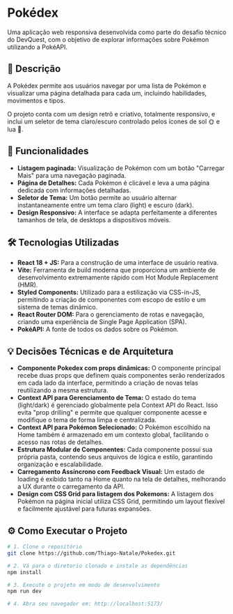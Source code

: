 # Pokédex

Uma aplicação web responsiva desenvolvida como parte do desafio técnico do DevQuest, com o objetivo de explorar informações sobre Pokémon utilizando a PokéAPI.

## 📖 Descrição

A Pokédex permite aos usuários navegar por uma lista de Pokémon e visualizar uma página detalhada para cada um, incluindo habilidades, movimentos e tipos.

O projeto conta com um design retrô e criativo, totalmente responsivo, e inclui um seletor de tema claro/escuro controlado pelos ícones de sol 🌞 e lua 🌙.

## 🚀 Funcionalidades

- **Listagem paginada:** Visualização de Pokémon com um botão "Carregar Mais" para uma navegação paginada.
- **Página de Detalhes:** Cada Pokémon é clicável e leva a uma página dedicada com informações detalhadas.
- **Seletor de Tema:** Um botão permite ao usuário alternar instantaneamente entre um tema claro (light) e escuro (dark).
- **Design Responsivo:** A interface se adapta perfeitamente a diferentes tamanhos de tela, de desktops a dispositivos móveis.

## 🛠️ Tecnologias Utilizadas

- **React 18 + JS:** Para a construção de uma interface de usuário reativa.
- **Vite:** Ferramenta de build moderna que proporciona um ambiente de desenvolvimento extremamente rápido com Hot Module Replacement (HMR).
- **Styled Components:** Utilizado para a estilização via CSS-in-JS, permitindo a criação de componentes com escopo de estilo e um sistema de temas dinâmico.
- **React Router DOM:** Para o gerenciamento de rotas e navegação, criando uma experiência de Single Page Application (SPA).
- **PokéAPI:** A fonte de todos os dados sobre os Pokémon.

## 💡 Decisões Técnicas e de Arquitetura

- **Componente Pokedex com props dinâmicas:** O componente principal recebe duas props que definem quais componentes serão renderizados em cada lado da interface, permitindo a criação de novas telas reutilizando a mesma estrutura.
- **Context API para Gerenciamento de Tema:** O estado do tema (light/dark) é gerenciado globalmente pela Context API do React. Isso evita "prop drilling" e permite que qualquer componente acesse e modifique o tema de forma limpa e centralizada.
- **Context API para Pokémon Selecionado:** O Pokémon escolhido na Home também é armazenado em um contexto global, facilitando o acesso nas rotas de detalhes.
- **Estrutura Modular de Componentes:** Cada componente possui sua própria pasta, contendo seus arquivos de lógica e estilo, garantindo organização e escalabilidade.
- **Carregamento Assíncrono com Feedback Visual:** Um estado de loading é exibido tanto na Home quanto na tela de detalhes, melhorando a UX durante o carregamento da API.
- **Design com CSS Grid para listagem dos Pokemons:** A listagem dos Pokémon na página inicial utiliza CSS Grid, permitindo um layout flexível e facilmente ajustável para futuras expansões.

## ⚙️ Como Executar o Projeto

```bash
# 1. Clone o repositório
git clone https://github.com/Thiago-Natale/Pokedex.git

# 2. Vá para o diretorio clonado e instale as dependências
npm install

# 3. Execute o projeto em modo de desenvolvimento
npm run dev

# 4. Abra seu navegador em: http://localhost:5173/
